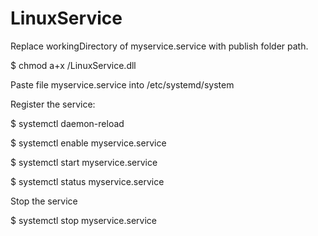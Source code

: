 # LinuxService

Replace workingDirectory of myservice.service with publish folder path.

$ chmod a+x <the folder path>/LinuxService.dll

Paste file myservice.service into /etc/systemd/system  
  
Register the service:

$ systemctl daemon-reload

$ systemctl enable myservice.service

$ systemctl start myservice.service

$ systemctl status myservice.service

Stop the service

$ systemctl stop myservice.service
